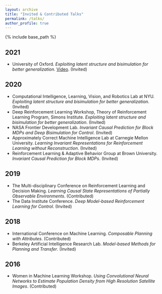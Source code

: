 ```yaml
---
layout: archive
title: "Invited & Contributed Talks"
permalink: /talks/
author_profile: true
---
```


{% include base_path %}

## 2021
* University of Oxford.  *Exploiting latent structure and bisimulation for better generalization*. [Video](https://www.youtube.com/watch?v=Sn8x2MS48xk&feature=youtu.be&ab_channel=OATMLresearchgroup). (Invited) 


## 2020
* Computational Intelligence, Learning, Vision, and Robotics Lab at NYU. *Exploiting latent structure and bisimulation for better generalization*. (Invited)
* Deep Reinforcement Learning Workshop, Theory of Reinforcement Learning Program, Simons Institute. *Exploiting latent structure and bisimulation for better generalization*. (Invited)
* NASA Frontier Development Lab. *Invariant Causal Prediction for Block MDPs and Deep Bisimulation for Control*. (Invited)
* Approximately Correct Machine Intelligence Lab at Carnegie Mellon University. *Learning Invariant Representations for Reinforcement Learning without Reconstruction*. (Invited)
* Reinforcement Learning & Adaptive Behavior Group at Brown University. *Invariant Causal Prediction for Block MDPs*. (Invited)


## 2019
* The Multi-disciplinary Conference on Reinforcement Learning and Decision Making. *Learning Causal State Representations of Partially Observable Environments*. (Contributed)
* The Data Institute Conference. *Deep Model-based Reinforcement Learning for Control*. (Invited)

## 2018
* International Conference on Machine Learning. *Composable Planning with Attributes*. (Contributed)
* Berkeley Artificial Intelligence Research Lab. *Model-based Methods for Planning and Transfer*. (Invited)

## 2016 
* Women in Machine Learning Workshop. *Using Convolutional Neural Networks to Estimate Population Density from High Resolution Satellite Images*. (Contributed)
